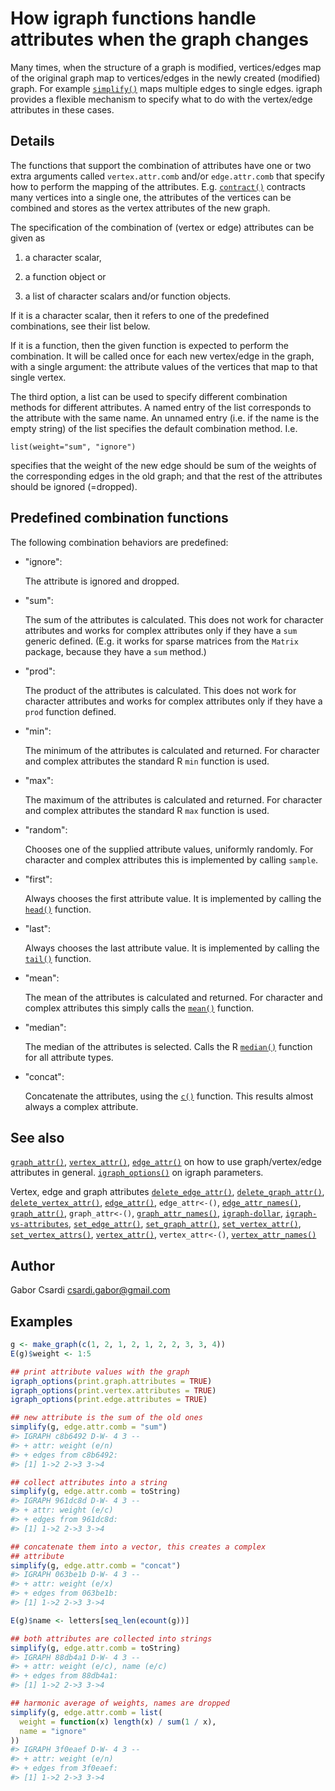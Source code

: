 # How igraph functions handle attributes when the graph changes

Many times, when the structure of a graph is modified, vertices/edges
map of the original graph map to vertices/edges in the newly created
(modified) graph. For example
[`simplify()`](https://r.igraph.org/reference/simplify.md) maps multiple
edges to single edges. igraph provides a flexible mechanism to specify
what to do with the vertex/edge attributes in these cases.

## Details

The functions that support the combination of attributes have one or two
extra arguments called `vertex.attr.comb` and/or `edge.attr.comb` that
specify how to perform the mapping of the attributes. E.g.
[`contract()`](https://r.igraph.org/reference/contract.md) contracts
many vertices into a single one, the attributes of the vertices can be
combined and stores as the vertex attributes of the new graph.

The specification of the combination of (vertex or edge) attributes can
be given as

1.  a character scalar,

2.  a function object or

3.  a list of character scalars and/or function objects.

If it is a character scalar, then it refers to one of the predefined
combinations, see their list below.

If it is a function, then the given function is expected to perform the
combination. It will be called once for each new vertex/edge in the
graph, with a single argument: the attribute values of the vertices that
map to that single vertex.

The third option, a list can be used to specify different combination
methods for different attributes. A named entry of the list corresponds
to the attribute with the same name. An unnamed entry (i.e. if the name
is the empty string) of the list specifies the default combination
method. I.e.

    list(weight="sum", "ignore")

specifies that the weight of the new edge should be sum of the weights
of the corresponding edges in the old graph; and that the rest of the
attributes should be ignored (=dropped).

## Predefined combination functions

The following combination behaviors are predefined:

- "ignore":

  The attribute is ignored and dropped.

- "sum":

  The sum of the attributes is calculated. This does not work for
  character attributes and works for complex attributes only if they
  have a `sum` generic defined. (E.g. it works for sparse matrices from
  the `Matrix` package, because they have a `sum` method.)

- "prod":

  The product of the attributes is calculated. This does not work for
  character attributes and works for complex attributes only if they
  have a `prod` function defined.

- "min":

  The minimum of the attributes is calculated and returned. For
  character and complex attributes the standard R `min` function is
  used.

- "max":

  The maximum of the attributes is calculated and returned. For
  character and complex attributes the standard R `max` function is
  used.

- "random":

  Chooses one of the supplied attribute values, uniformly randomly. For
  character and complex attributes this is implemented by calling
  `sample`.

- "first":

  Always chooses the first attribute value. It is implemented by calling
  the [`head()`](https://rdrr.io/r/utils/head.html) function.

- "last":

  Always chooses the last attribute value. It is implemented by calling
  the [`tail()`](https://rdrr.io/r/utils/head.html) function.

- "mean":

  The mean of the attributes is calculated and returned. For character
  and complex attributes this simply calls the
  [`mean()`](https://rdrr.io/r/base/mean.html) function.

- "median":

  The median of the attributes is selected. Calls the R
  [`median()`](https://rdrr.io/r/stats/median.html) function for all
  attribute types.

- "concat":

  Concatenate the attributes, using the
  [`c()`](https://rdrr.io/r/base/c.html) function. This results almost
  always a complex attribute.

## See also

[`graph_attr()`](https://r.igraph.org/reference/graph_attr.md),
[`vertex_attr()`](https://r.igraph.org/reference/vertex_attr.md),
[`edge_attr()`](https://r.igraph.org/reference/edge_attr.md) on how to
use graph/vertex/edge attributes in general.
[`igraph_options()`](https://r.igraph.org/reference/igraph_options.md)
on igraph parameters.

Vertex, edge and graph attributes
[`delete_edge_attr()`](https://r.igraph.org/reference/delete_edge_attr.md),
[`delete_graph_attr()`](https://r.igraph.org/reference/delete_graph_attr.md),
[`delete_vertex_attr()`](https://r.igraph.org/reference/delete_vertex_attr.md),
[`edge_attr()`](https://r.igraph.org/reference/edge_attr.md),
`edge_attr<-()`,
[`edge_attr_names()`](https://r.igraph.org/reference/edge_attr_names.md),
[`graph_attr()`](https://r.igraph.org/reference/graph_attr.md),
`graph_attr<-()`,
[`graph_attr_names()`](https://r.igraph.org/reference/graph_attr_names.md),
[`igraph-dollar`](https://r.igraph.org/reference/igraph-dollar.md),
[`igraph-vs-attributes`](https://r.igraph.org/reference/igraph-vs-attributes.md),
[`set_edge_attr()`](https://r.igraph.org/reference/set_edge_attr.md),
[`set_graph_attr()`](https://r.igraph.org/reference/set_graph_attr.md),
[`set_vertex_attr()`](https://r.igraph.org/reference/set_vertex_attr.md),
[`set_vertex_attrs()`](https://r.igraph.org/reference/set_vertex_attrs.md),
[`vertex_attr()`](https://r.igraph.org/reference/vertex_attr.md),
`vertex_attr<-()`,
[`vertex_attr_names()`](https://r.igraph.org/reference/vertex_attr_names.md)

## Author

Gabor Csardi <csardi.gabor@gmail.com>

## Examples

``` r
g <- make_graph(c(1, 2, 1, 2, 1, 2, 2, 3, 3, 4))
E(g)$weight <- 1:5

## print attribute values with the graph
igraph_options(print.graph.attributes = TRUE)
igraph_options(print.vertex.attributes = TRUE)
igraph_options(print.edge.attributes = TRUE)

## new attribute is the sum of the old ones
simplify(g, edge.attr.comb = "sum")
#> IGRAPH c8b6492 D-W- 4 3 -- 
#> + attr: weight (e/n)
#> + edges from c8b6492:
#> [1] 1->2 2->3 3->4

## collect attributes into a string
simplify(g, edge.attr.comb = toString)
#> IGRAPH 961dc8d D-W- 4 3 -- 
#> + attr: weight (e/c)
#> + edges from 961dc8d:
#> [1] 1->2 2->3 3->4

## concatenate them into a vector, this creates a complex
## attribute
simplify(g, edge.attr.comb = "concat")
#> IGRAPH 063be1b D-W- 4 3 -- 
#> + attr: weight (e/x)
#> + edges from 063be1b:
#> [1] 1->2 2->3 3->4

E(g)$name <- letters[seq_len(ecount(g))]

## both attributes are collected into strings
simplify(g, edge.attr.comb = toString)
#> IGRAPH 88db4a1 D-W- 4 3 -- 
#> + attr: weight (e/c), name (e/c)
#> + edges from 88db4a1:
#> [1] 1->2 2->3 3->4

## harmonic average of weights, names are dropped
simplify(g, edge.attr.comb = list(
  weight = function(x) length(x) / sum(1 / x),
  name = "ignore"
))
#> IGRAPH 3f0eaef D-W- 4 3 -- 
#> + attr: weight (e/n)
#> + edges from 3f0eaef:
#> [1] 1->2 2->3 3->4
```
